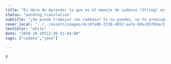 ```yaml
---
title: "Es Hora de Aprender lo que es el manejo de cadenas (String) en java"
status: "pending_translation"
subtitle: "¿Se puede trabajar con cadenas? Si no puedes, no te preocupes aquí, aprenderás qué es una cadena y cómo trabajar con ellas."
cover_local: "../../assets/images/4cc6fa0b-2530-4052-aa7e-8dac03788ac3.png"
textColor: "white"
date: "2020-10-19T12:36:31-04:00"
tags: ["cadena","java"]

---
```


?
